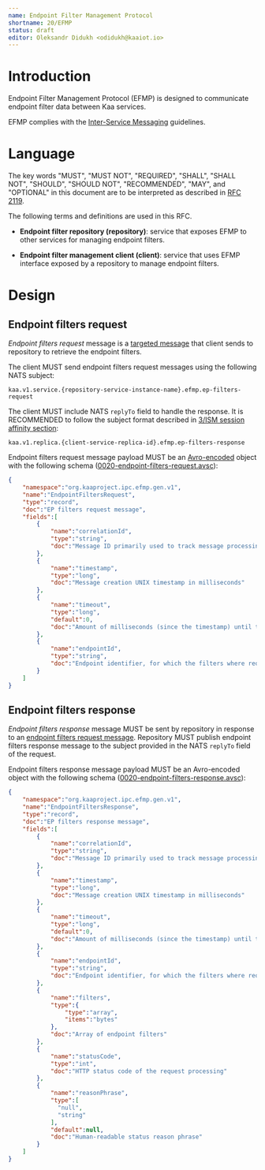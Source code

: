 ```yaml
---
name: Endpoint Filter Management Protocol
shortname: 20/EFMP
status: draft
editor: Oleksandr Didukh <odidukh@kaaiot.io>
---
```


<!-- toc -->


# Introduction

Endpoint Filter Management Protocol (EFMP) is designed to communicate endpoint filter data between Kaa services.

EFMP complies with the [Inter-Service Messaging](/0003/README.md) guidelines.


# Language

The key words "MUST", "MUST NOT", "REQUIRED", "SHALL", "SHALL NOT", "SHOULD", "SHOULD NOT", "RECOMMENDED", "MAY", and "OPTIONAL" in this document are to be interpreted as described in [RFC 2119](https://tools.ietf.org/html/rfc2119).

The following terms and definitions are used in this RFC.

- **Endpoint filter repository (repository)**: service that exposes EFMP to other services for managing endpoint filters.

- **Endpoint filter management client (client)**: service that uses EFMP interface exposed by a repository to manage endpoint filters.


# Design

## Endpoint filters request

*Endpoint filters request* message is a [targeted message](/0003/README.md#targeted-messaging) that client sends to repository to retrieve the endpoint filters.

The client MUST send endpoint filters request messages using the following NATS subject:
```
kaa.v1.service.{repository-service-instance-name}.efmp.ep-filters-request
```

The client MUST include NATS `replyTo` field to handle the response.
It is RECOMMENDED to follow the subject format described in [3/ISM session affinity section](/0003/README.md#session-affinity):
```
kaa.v1.replica.{client-service-replica-id}.efmp.ep-filters-response
```

Endpoint filters request message payload MUST be an [Avro-encoded](https://avro.apache.org/) object with the following schema ([0020-endpoint-filters-request.avsc](./0020-endpoint-filters-request.avsc)):

```json
{
    "namespace":"org.kaaproject.ipc.efmp.gen.v1",
    "name":"EndpointFiltersRequest",
    "type":"record",
    "doc":"EP filters request message",
    "fields":[
        {
            "name":"correlationId",
            "type":"string",
            "doc":"Message ID primarily used to track message processing across services"
        },
        {
            "name":"timestamp",
            "type":"long",
            "doc":"Message creation UNIX timestamp in milliseconds"
        },
        {
            "name":"timeout",
            "type":"long",
            "default":0,
            "doc":"Amount of milliseconds (since the timestamp) until the message expires. Value of 0 is reserved to indicate no expiration."
        },
        {
            "name":"endpointId",
            "type":"string",
            "doc":"Endpoint identifier, for which the filters where requested"
        }
    ]
}
```


## Endpoint filters response

*Endpoint filters response* message MUST be sent by repository in response to an [endpoint filters request message](#endpoint-filters-request).
Repository MUST publish endpoint filters response message to the subject provided in the NATS `replyTo` field of the request.

Endpoint filters response message payload MUST be an Avro-encoded object with the following schema ([0020-endpoint-filters-response.avsc](./0020-endpoint-filters-response.avsc)):
```json
{
    "namespace":"org.kaaproject.ipc.efmp.gen.v1",
    "name":"EndpointFiltersResponse",
    "type":"record",
    "doc":"EP filters response message",
    "fields":[
        {
            "name":"correlationId",
            "type":"string",
            "doc":"Message ID primarily used to track message processing across services"
        },
        {
            "name":"timestamp",
            "type":"long",
            "doc":"Message creation UNIX timestamp in milliseconds"
        },
        {
            "name":"timeout",
            "type":"long",
            "default":0,
            "doc":"Amount of milliseconds (since the timestamp) until the message expires. Value of 0 is reserved to indicate no expiration."
        },
        {
            "name":"endpointId",
            "type":"string",
            "doc":"Endpoint identifier, for which the filters where requested"
        },
        {
            "name":"filters",
            "type":{
                "type":"array",
                "items":"bytes"
            },
            "doc":"Array of endpoint filters"
        },
        {
            "name":"statusCode",
            "type":"int",
            "doc":"HTTP status code of the request processing"
        },
        {
            "name":"reasonPhrase",
            "type":[
              "null",
              "string"
            ],
            "default":null,
            "doc":"Human-readable status reason phrase"
        }
    ]
}
```
